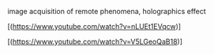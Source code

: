 image acquisition of remote phenomena, holographics effect

[(https://www.youtube.com/watch?v=nLUEt1EVqcw)]

[(https://www.youtube.com/watch?v=V5LGeoQaB18)]
